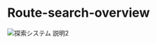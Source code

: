 # Route-search-overview
![探索システム 説明2](https://user-images.githubusercontent.com/40758752/105701368-8e552f80-5f4d-11eb-8635-c6f1287f35ce.png)
